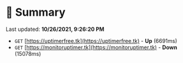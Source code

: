# 📖 Summary
Last updated: **10/26/2021, 9:26:20 PM**

- `GET` [https://uptimerfree.tk](https://uptimerfree.tk) - **Up** (6691ms)
- `GET` [https://monitoruptimer.tk](https://monitoruptimer.tk) - **Down** (15078ms)

